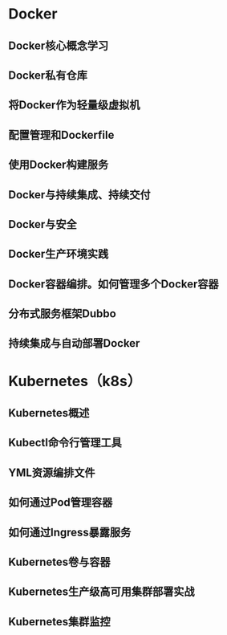 
# Docker
## Docker核心概念学习
## Docker私有仓库
## 将Docker作为轻量级虚拟机
## 配置管理和Dockerfile
## 使用Docker构建服务
## Docker与持续集成、持续交付
## Docker与安全
## Docker生产环境实践
## Docker容器编排。如何管理多个Docker容器
## 分布式服务框架Dubbo
## 持续集成与自动部署Docker

# Kubernetes（k8s）
## Kubernetes概述
## Kubectl命令行管理工具
## YML资源编排文件
## 如何通过Pod管理容器
## 如何通过Ingress暴露服务
## Kubernetes卷与容器
## Kubernetes生产级高可用集群部署实战
## Kubernetes集群监控